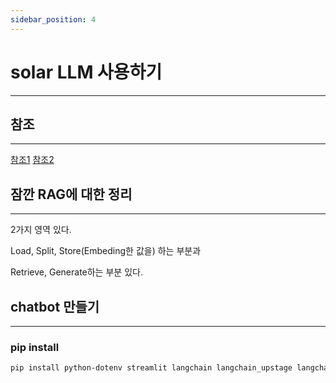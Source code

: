 ```yaml
---
sidebar_position: 4
---
```


# solar LLM 사용하기
---

## 참조
---

[참조1](https://www.youtube.com/watch?v=FouUOftcn70)
[참조2](https://www.youtube.com/watch?v=SDWaHCtBuTg&list=RDCMUCuWyONMstc7XVweGiHS38ZA&index=2)


## 잠깐 RAG에 대한 정리
---

2가지 영역 있다.

Load, Split, Store(Embeding한 값을) 하는 부분과

Retrieve, Generate하는 부분 있다.


## chatbot 만들기
---

### pip install

```bash
pip install python-dotenv streamlit langchain langchain_upstage langchain_chroma langchain_community langchain_upstage langchain_core
```
